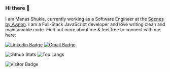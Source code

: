 <!---
IamLucidDreamer/IamLucidDreamer is a ✨ special ✨ repository because its `README.md` (this file) appears on your GitHub profile.
You can click the Preview link to take a look at your changes.
--->
### Hi there 👋

I am Manas Shukla, currently working as a Software Engineer at the [Scenes by Avalon](https://www.buildonscenes.com/). I am a Full-Stack JavaScript developer and love writing clean and maintainable code. Find out more about me & feel free to connect with me here:

[![Linkedin Badge](https://img.shields.io/badge/-shuklamanas007-blue?style=flat-square&logo=Linkedin&logoColor=white&link=https://www.linkedin.com/in/shuklamanas007/)](https://www.linkedin.com/in/shuklamanas007/)
[![Gmail Badge](https://img.shields.io/badge/-shuklamanasofficial@gmail.com-c14438?style=flat-square&logo=Gmail&logoColor=white&link=mailto:shuklamanasofficial@gmail.com)](mailto:shuklamanasofficial@gmail.com)

![Github Stats](https://github-readme-stats.vercel.app/api?username=IamLucidDreamer&count_private=true&show_icons=true&include_all_commits=true)
![Top Langs](https://github-readme-stats.vercel.app/api/top-langs/?username=IamLucidDreamer&hide=TeX&layout=compact)

![Visitor Badge](https://visitor-badge.laobi.icu/badge?page_id=IamLucidDreamer)
